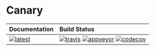 # Canary

| **Documentation**                             | **Build Status**                                                                                                     |
|:--------------------------------------------- |:---------------------------------------------------------------------------------------------------------------------|
| [![latest][docs-latest-img]][docs-latest-url] | [![travis][travis-img]][travis-url] [![appveyor][appveyor-img]][appveyor-url] [![codecov][codecov-img]][codecov-url] |


[docs-latest-img]: https://img.shields.io/badge/docs-latest-blue.svg
[docs-latest-url]: https://climate-machine.github.io/Canary.jl/latest/

[travis-img]: https://travis-ci.org/climate-machine/Canary.jl.svg?branch=master
[travis-url]: https://travis-ci.org/climate-machine/Canary.jl

[appveyor-img]: https://ci.appveyor.com/api/projects/status/tcmgrt4n8c9ic6re/branch/master?svg=true
[appveyor-url]: https://ci.appveyor.com/project/lcw/canary-jl

[codecov-img]: https://codecov.io/gh/climate-machine/Canary.jl/branch/master/graph/badge.svg
[codecov-url]: https://codecov.io/gh/climate-machine/Canary.jl
